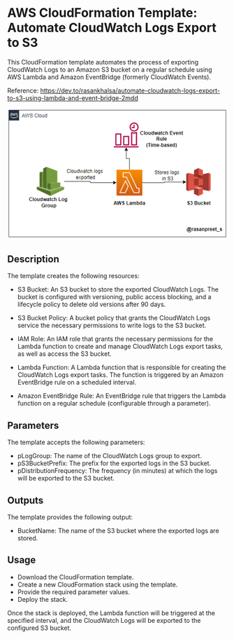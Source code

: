 # AWS CloudFormation Template: Automate CloudWatch Logs Export to S3

This CloudFormation template automates the process of exporting CloudWatch Logs to an Amazon S3 bucket on a regular schedule using AWS Lambda and Amazon EventBridge (formerly CloudWatch Events).

Reference: https://dev.to/rasankhalsa/automate-cloudwatch-logs-export-to-s3-using-lambda-and-event-bridge-2mdd

![Alt text](architecture.png?raw=true "Diagram Image")

## Description

The template creates the following resources:

* S3 Bucket: An S3 bucket to store the exported CloudWatch Logs. The bucket is configured with versioning, public access blocking, and a lifecycle policy to delete old versions after 90 days.

* S3 Bucket Policy: A bucket policy that grants the CloudWatch Logs service the necessary permissions to write logs to the S3 bucket.

* IAM Role: An IAM role that grants the necessary permissions for the Lambda function to create and manage CloudWatch Logs export tasks, as well as access the S3 bucket.

* Lambda Function: A Lambda function that is responsible for creating the CloudWatch Logs export tasks. The function is triggered by an Amazon EventBridge rule on a scheduled interval.

* Amazon EventBridge Rule: An EventBridge rule that triggers the Lambda function on a regular schedule (configurable through a parameter).

## Parameters

The template accepts the following parameters:

* pLogGroup: The name of the CloudWatch Logs group to export.
* pS3BucketPrefix: The prefix for the exported logs in the S3 bucket.
* pDistributionFrequency: The frequency (in minutes) at which the logs will be exported to the S3 bucket.

## Outputs

The template provides the following output:

* BucketName: The name of the S3 bucket where the exported logs are stored.

## Usage

* Download the CloudFormation template.
* Create a new CloudFormation stack using the template.
* Provide the required parameter values.
* Deploy the stack.

Once the stack is deployed, the Lambda function will be triggered at the specified interval, and the CloudWatch Logs will be exported to the configured S3 bucket.